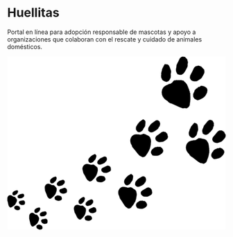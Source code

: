 # Huellitas

Portal en línea para adopción responsable de mascotas y apoyo a organizaciones que colaboran con el rescate y cuidado de animales domésticos.

<img src="./api/imagenes/Huellas.png" width = 900 height = 400>